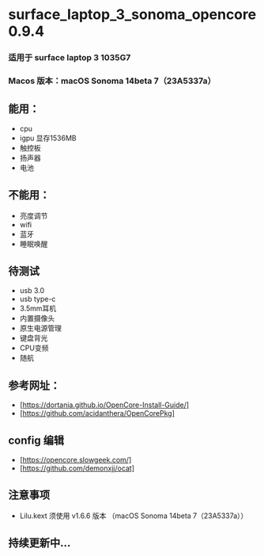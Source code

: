 # surface_laptop_3_sonoma_opencore0.9.4

### 适用于 surface laptop 3 1035G7

### Macos 版本：macOS Sonoma 14beta 7（23A5337a）

## 能用：
- cpu
- igpu 显存1536MB
- 触控板
- 扬声器
- 电池

## 不能用：
- 亮度调节
- wifi
- 蓝牙
- 睡眠唤醒

## 待测试
- usb 3.0 
- usb type-c
- 3.5mm耳机
- 内置摄像头
- 原生电源管理
- 键盘背光
- CPU变频
- 随航




## 参考网址：
- [https://dortania.github.io/OpenCore-Install-Guide/]
- [https://github.com/acidanthera/OpenCorePkg]
## config 编辑
- [https://opencore.slowgeek.com/]
- [https://github.com/demonxjj/ocat]

## 注意事项
- Lilu.kext 须使用 v1.6.6 版本 （macOS Sonoma 14beta 7（23A5337a））

## 持续更新中...

